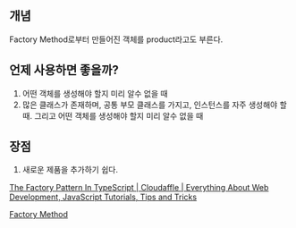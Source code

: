 ## 개념

Factory Method로부터 만들어진 객체를 product라고도 부른다.

## 언제 사용하면 좋을까?

1. 어떤 객체를 생성해야 할지 미리 알수 없을 때
2. 많은 클래스가 존재하며, 공통 부모 클래스를 가지고, 인스턴스를 자주 생성해야 할때. 그리고 어떤 객체를 생성해야 할지 미리 알수 없을 때

## 장점

1. 새로운 제품을 추가하기 쉽다.

[The Factory Pattern In TypeScript | Cloudaffle | Everything About Web Development, JavaScript Tutorials, Tips and Tricks](https://cloudaffle.com/series/creational-design-patterns/factory-pattern/)

[Factory Method](https://refactoring.guru/design-patterns/factory-method)
